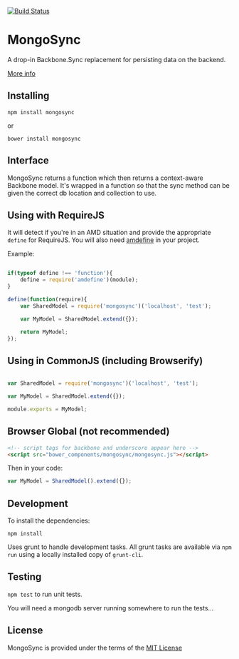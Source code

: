 [![Build Status](https://travis-ci.org/CondeNast/MongoSync.png)](https://travis-ci.org/CondeNast/MongoSync)

# MongoSync

A drop-in Backbone.Sync replacement for persisting data on the backend.

[More info](http://blog.selfassembled.org/posts/sharing_models.html)

## Installing

`npm install mongosync`

or

`bower install mongosync`

## Interface

MongoSync returns a function which then returns a context-aware Backbone model. It's wrapped in a function so that the sync method can be given the correct db location and collection to use.

## Using with RequireJS

It will detect if you're in an AMD situation and provide the appropriate `define` for RequireJS. You will also need [amdefine](https://github.com/jrburke/amdefine) in your project.

Example:

```javascript

if(typeof define !== 'function'){
    define = require('amdefine')(module);
}

define(function(require){
    var SharedModel = require('mongosync')('localhost', 'test');

    var MyModel = SharedModel.extend({});

    return MyModel;
});
```

## Using in CommonJS (including Browserify)

```javascript

var SharedModel = require('mongosync')('localhost', 'test');

var MyModel = SharedModel.extend({});

module.exports = MyModel;
```

## Browser Global (not recommended)

```html
<!-- script tags for backbone and underscore appear here -->
<script src="bower_components/mongosync/mongosync.js"></script>
```

Then in your code:

```javascript
var MyModel = SharedModel().extend({});
```

## Development
To install the dependencies:

`npm install`

Uses grunt to handle development tasks. All grunt tasks are available via `npm run` using a locally installed copy of `grunt-cli`.

## Testing

`npm test` to run unit tests.

You will need a mongodb server running somewhere to run the tests...

## License
MongoSync is provided under the terms of the [MIT License](/LICENSE)